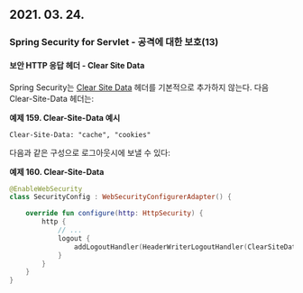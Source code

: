 ## 2021. 03. 24.

### Spring Security for Servlet - 공격에 대한 보호(13)

#### 보안 HTTP 응답 헤더 - Clear Site Data

Spring Security는 [Clear Site Data][headers-clear-site-data] 헤더를 기본적으로 추가하지 않는다. 다음 Clear-Site-Data 헤더는:

**예제 159. Clear-Site-Data 예시**

```http
Clear-Site-Data: "cache", "cookies"
```

다음과 같은 구성으로 로그아웃시에 보낼 수 있다:

**예제 160. Clear-Site-Data**

```kotlin
@EnableWebSecurity
class SecurityConfig : WebSecurityConfigurerAdapter() {

    override fun configure(http: HttpSecurity) {
        http {
            // ...
            logout {
                addLogoutHandler(HeaderWriterLogoutHandler(ClearSiteDataHeaderWriter(CACHE, COOKIES)))
            }
        }
    }
}
```



[headers-clear-site-data]: https://docs.spring.io/spring-security/site/docs/5.4.1/reference/html5/#headers-clear-site-data